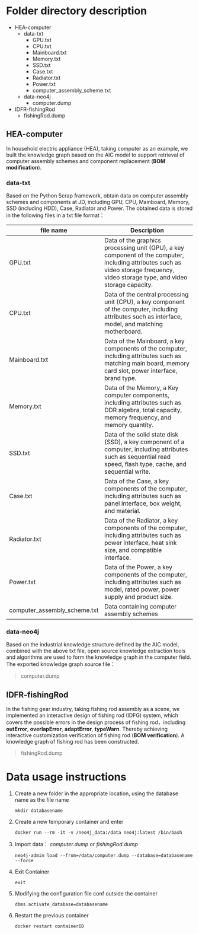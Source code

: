# Folder directory description

* HEA-computer
  * data-txt
    * GPU.txt
    * CPU.txt
    * Mainboard.txt
    * Memory.txt
    * SSD.txt
    * Case.txt
    * Radiator.txt
    * Power.txt
    * computer_assembly_scheme.txt
  * data-neo4j
    * computer.dump
* IDFR-fishingRod
  * fishingRod.dump



## HEA-computer

In household electric appliance (HEA),  taking computer as an example,  we built the knowledge graph based on the AIC model to support retrieval of computer assembly schemes and component replacement (**BOM modification**).



### data-txt

Based on the Python Scrap framework, obtain data on computer assembly schemes and components at JD, including GPU, CPU, Mainboard, Memory, SSD (including HDD), Case, Radiator and Power.  The obtained data is stored in the following files in a txt file format：

| file name                    | Description                                                  |
| ---------------------------- | ------------------------------------------------------------ |
| GPU.txt                      | Data of the graphics processing unit (GPU), a key component of the computer, including attributes such as video storage frequency, video storage type, and video storage capacity. |
| CPU.txt                      | Data of the central processing unit (CPU), a key component of the computer, including attributes such as interface, model, and matching motherboard. |
| Mainboard.txt                | Data of the Mainboard, a key components of the computer, including attributes such as matching main board, memory card slot, power interface, brand type. |
| Memory.txt                   | Data of the Memory, a Key computer components, including attributes such as DDR algebra, total capacity, memory frequency, and memory quantity. |
| SSD.txt                      | Data of the solid state disk (SSD), a key component of a computer, including attributes such as sequential read speed, flash type, cache, and sequential write. |
| Case.txt                     | Data of the Case, a key components of the computer, including attributes such as panel interface, box weight, and material. |
| Radiator.txt                 | Data of the Radiator, a key components of the computer, including attributes such as power interface, heat sink size,  and compatible interface. |
| Power.txt                    | Data of the Power, a key components of the computer, including attributes such as  model, rated power, power supply and product size. |
| computer_assembly_scheme.txt | Data containing computer assembly schemes                    |



### data-neo4j

Based on the industrial knowledge structure defined by the AIC model, combined with the above txt file, open source knowledge extraction tools and algorithms are used to form the knowledge graph in the computer field. The exported knowledge graph source file：

> computer.dump





## IDFR-fishingRod

In the fishing gear industry, taking fishing rod assembly as a scene, we implemented an interactive design of fishing rod (IDFG) system, which covers the possible errors in the design process of fishing rod，including  **outError**,  **overlapError**,  **adaptError**,  **typeWarn**.  Thereby achieving interactive customization verification of fishing rod (**BOM verification**). A  knowledge graph of fishing rod has been constructed. 

> fishingRod.dump



# Data usage instructions

1. Create a new folder in the appropriate location, using the database name as the file name

   ```linux
   mkdir databasename
   ```

2. Create a new temporary container and enter

   ```linux
   docker run --rm -it -v /neo4j_data:/data neo4j:latest /bin/bash
   ```

3. Import data： *computer.dump*  or  *fishingRod.dump*

   ```linxu
   neo4j-admin load --from=/data/computer.dump --database=databasename --force
   ```

4. Exit Container

   ```
   exit
   ```

5. Modifying the configuration file conf outside the container

   ```
   dbms.activate_database=databasename
   ```

6. Restart the previous container

   ```
   docker restart containerID
   ```

   
